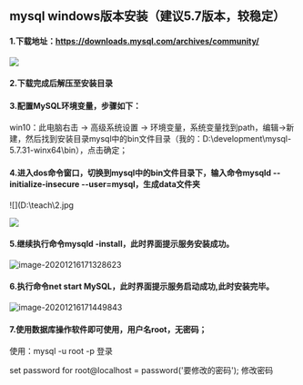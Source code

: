 ## **mysql  windows版本安装（建议5.7版本，较稳定）**

#### 1.下载地址：https://downloads.mysql.com/archives/community/

![](D:\teach\mysql安装\1.jpg)

#### 2.下载完成后解压至安装目录

#### 3.配置MySQL环境变量，步骤如下：

win10：此电脑右击 -> 高级系统设置 -> 环境变量，系统变量找到path，编辑->新建，然后找到安装目录mysql中的bin文件目录（我的：D:\development\mysql-5.7.31-winx64\bin），点击确定；

#### 4.进入dos命令窗口，切换到mysql中的bin文件目录下，输入命令mysqld --initialize-insecure --user=mysql，生成data文件夹

![](D:\teach\2.jpg

![](D:\teach\mysql安装\2.jpg)

#### 5.继续执行命令mysqld -install，此时界面提示服务安装成功。

![image-20201216171328623](D:\teach\mysql安装\image-20201216171328623.png)

#### 6.执行命令net start MySQL，此时界面提示服务启动成功,此时安装完毕。

![image-20201216171449843](D:\teach\mysql安装\image-20201216171449843.png)

#### 7.使用数据库操作软件即可使用，用户名root，无密码；



使用：mysql -u root -p 登录

set password for root@localhost = password('要修改的密码'); 修改密码

